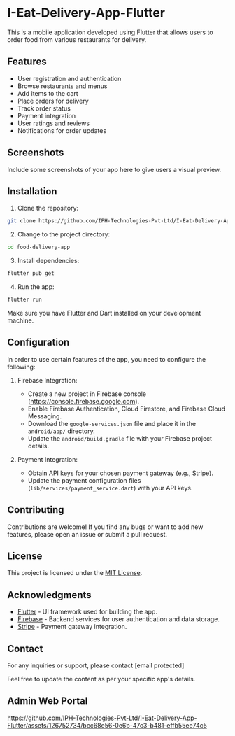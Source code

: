 # I-Eat-Delivery-App-Flutter

This is a mobile application developed using Flutter that allows users to order food from various restaurants for delivery.

## Features

- User registration and authentication
- Browse restaurants and menus
- Add items to the cart
- Place orders for delivery
- Track order status
- Payment integration
- User ratings and reviews
- Notifications for order updates

## Screenshots

Include some screenshots of your app here to give users a visual preview.

## Installation

1. Clone the repository:

```bash
git clone https://github.com/IPH-Technologies-Pvt-Ltd/I-Eat-Delivery-App-Flutter
```

2. Change to the project directory:

```bash
cd food-delivery-app
```

3. Install dependencies:

```bash
flutter pub get
```

4. Run the app:

```bash
flutter run
```

Make sure you have Flutter and Dart installed on your development machine.

## Configuration

In order to use certain features of the app, you need to configure the following:

1. Firebase Integration:
   - Create a new project in Firebase console (https://console.firebase.google.com).
   - Enable Firebase Authentication, Cloud Firestore, and Firebase Cloud Messaging.
   - Download the `google-services.json` file and place it in the `android/app/` directory.
   - Update the `android/build.gradle` file with your Firebase project details.

2. Payment Integration:
   - Obtain API keys for your chosen payment gateway (e.g., Stripe).
   - Update the payment configuration files (`lib/services/payment_service.dart`) with your API keys.

## Contributing

Contributions are welcome! If you find any bugs or want to add new features, please open an issue or submit a pull request.

## License

This project is licensed under the [MIT License](LICENSE).

## Acknowledgments

- [Flutter](https://flutter.dev/) - UI framework used for building the app.
- [Firebase](https://firebase.google.com/) - Backend services for user authentication and data storage.
- [Stripe](https://stripe.com/) - Payment gateway integration.

## Contact

For any inquiries or support, please contact [email protected]

Feel free to update the content as per your specific app's details.
## Admin Web Portal
https://github.com/IPH-Technologies-Pvt-Ltd/I-Eat-Delivery-App-Flutter/assets/126752734/bcc68e56-0e6b-47c3-b481-effb55ee74c5

